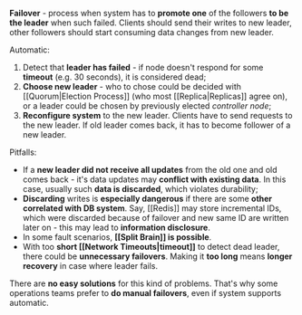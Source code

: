 **Failover** - process when system has to **promote one** of the followers **to be the leader** when such failed. Clients should send their writes to new leader, other followers should start consuming data changes from new leader.

Automatic:
1. Detect that **leader has failed** - if node doesn't respond for some **timeout** (e.g. 30 seconds), it is considered dead;
2. **Choose new leader** - who to chose could be decided with [[Quorum|Election Process]] (who most [[Replica|Replicas]] agree on), or a leader could be chosen by previously elected *controller node*;
3. **Reconfigure system** to the new leader. Clients have to send requests to the new leader. If old leader comes back, it has to become follower of a new leader.

Pitfalls:
- If a **new leader did not receive all updates** from the old one and old comes back - it's data updates may **conflict with existing data**. In this case, usually such **data is discarded**, which violates durability;
- **Discarding** writes is **especially dangerous** if there are some **other correlated with DB system**. Say, [[Redis]] may store incremental IDs, which were discarded because of failover and new same ID are written later on - this may lead to **information disclosure**.
- In some fault scenarios, **[[Split Brain]] is possible**.
- With too **short [[Network Timeouts|timeout]]** to detect dead leader, there could be **unnecessary failovers**. Making it **too long** means **longer recovery** in case where leader fails.

There are **no easy solutions** for this kind of problems. That's why some operations teams prefer to **do manual failovers**, even if system supports automatic.
